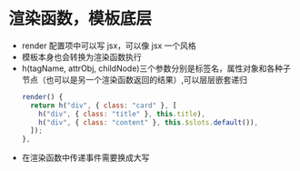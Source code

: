 # 渲染函数，模板底层

- render 配置项中可以写 jsx，可以像 jsx 一个风格
- 模板本身也会转换为渲染函数执行
- h(tagName, attrObj, childNode)三个参数分别是标签名，属性对象和各种子节点（也可以是另一个渲染函数返回的结果）,可以层层嵌套递归
  ```javascript
  render() {
    return h("div", { class: "card" }, [
      h("div", { class: "title" }, this.title),
      h("div", { class: "content" }, this.$slots.default()),
    ]);
  },
  ```
- 在渲染函数中传递事件需要换成大写
